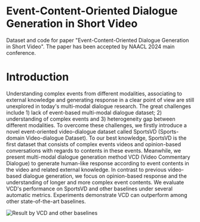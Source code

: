 # Event-Content-Oriented Dialogue Generation in Short Video
Dataset and code for paper "Event-Content-Oriented Dialogue Generation in Short Video". The paper has been accepted by NAACL 2024 main conference. 

# Introduction

Understanding complex events from different modalities, associating to external knowledge and generating response in a clear point of view are still unexplored in today's multi-modal dialogue research. The great challenges include 1) lack of event-based multi-modal dialogue dataset; 2) understanding of complex events and 3) heterogeneity gap between different modalities. To overcome these challenges, we firstly introduce a novel event-oriented video-dialogue dataset called SportsVD (Sports-domain Video-dialogue Dataset). To our best knowledge, SportsVD is the first dataset that consists of complex events videos and opinion-based conversations with regards to contents in these events. Meanwhile, we present multi-modal dialogue generation method VCD (Video Commentary Dialogue) to generate human-like response according to event contents in the video and related external knowledge. In contrast to previous video-based dialogue generation, we focus on opinion-based response and the understanding of longer and more complex event contents. We evaluate VCD's performance on SportsVD and other baselines under several automatic metrics. Experiments demonstrate VCD can outperform among other state-of-the-art baselines. 

<img src="case_study.png" alt="Result by VCD and other baselines" />

